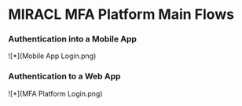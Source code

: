 # MIRACL MFA Platform Main Flows

### Authentication into a Mobile App
![*](Mobile App Login.png)

### Authentication to a Web App
![*](MFA Platform Login.png)
